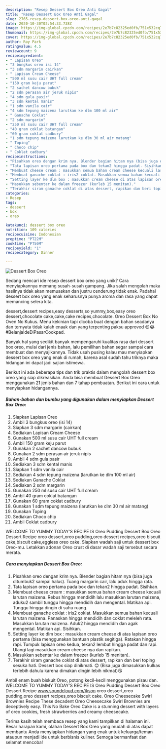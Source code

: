 ```yaml
---
description: "Resep Dessert Box Oreo Anti Gagal"
title: "Resep Dessert Box Oreo Anti Gagal"
slug: 2765-resep-dessert-box-oreo-anti-gagal
date: 2020-10-30T02:54:33.738Z
image: https://img-global.cpcdn.com/recipes/2e7b7c82325ed0fb/751x532cq70/dessert-box-oreo-foto-resep-utama.jpg
thumbnail: https://img-global.cpcdn.com/recipes/2e7b7c82325ed0fb/751x532cq70/dessert-box-oreo-foto-resep-utama.jpg
cover: https://img-global.cpcdn.com/recipes/2e7b7c82325ed0fb/751x532cq70/dessert-box-oreo-foto-resep-utama.jpg
author: Roy Park
ratingvalue: 4.5
reviewcount: 9
recipeingredient:
- " Lapisan Oreo"
- "3 bungkus oreo isi 14"
- "3 sdm margarin cairkan"
- " Lapisan Cream Cheese"
- "500 ml susu cair UHT full cream"
- "150 gram keju parut"
- "2 sachet dancow bubuk"
- "2 sdm perasan air jeruk nipis"
- "4 sdm gula pasir"
- "3 sdm kental manis"
- "1 sdm vanila cair"
- "4 sdm tepung maizena larutkan ke dlm 100 ml air"
- " Ganache Coklat"
- "2 sdm margarin"
- "250 ml susu cair UHT full cream"
- "40 gram coklat batangan"
- "60 gram coklat cadbury"
- "1 sdm tepung maizena larutkan ke dlm 30 ml air matang"
- " Toping"
- " Choco chip"
- " Coklat cadbury"
recipeinstructions:
- "Pisahkan oreo dengan krim nya. Blender bagian hitam nya (bisa juga ditumbuk2 sampai halus). Tuang margarin cair, lalu aduk hingga rata."
- "Tata lapisan oreo pertama pada box dan tekan2 hingga padat. Sisihkan."
- "Membuat cheese cream : masukkan semua bahan cream cheese kecuali larutan maizena. Rebus hingga mendidih lalu masukkan larutan maizena, aduku2 sambil tunggu hingga mendidih dan mengental. Matikan api. Tunggu hingga dingin di suhu ruang."
- "Membuat ganache coklat : iris2 coklat. Masukkan semua bahan kecuali larutan maizena. Panaskan hingga mendidih dan coklat meleleh rata. Masukkan larutan maizena. Aduk2 hingga mendidih dan agak mengental. Matikan api. Sisihkan."
- "Setting layer ke dlm box : masukkan cream cheese di atas lapisan oreo pertama (bisa menggunakan bantuan plastik segitiga). Ratakan hingga rapi. Tumpuk lapisan oreo kedua, tekan2 lembut hingga padat dan rapi. Ulangi lagi masukkan cream cheese nya dan rapikan."
- "Masukkan sebentar ke dalam freezer (kurleb 15 menitan)."
- "Terakhir siram ganache coklat di atas dessert, rapikan dan beri toping sesuka hati. Dessert box siap dinikmati. 😊 (Bisa juga dimasukkan kulkas terlebih dahulu karena dimakan dingin lebih nikmat)😘"
categories:
- Resep
tags:
- dessert
- box
- oreo

katakunci: dessert box oreo 
nutrition: 109 calories
recipecuisine: Indonesian
preptime: "PT22M"
cooktime: "PT50M"
recipeyield: "1"
recipecategory: Dinner

---
```



![Dessert Box Oreo](https://img-global.cpcdn.com/recipes/2e7b7c82325ed0fb/751x532cq70/dessert-box-oreo-foto-resep-utama.jpg)

Sedang mencari ide resep dessert box oreo yang unik? Cara menyiapkannya memang susah-susah gampang. Jika salah mengolah maka hasilnya tidak akan memuaskan dan justru cenderung tidak enak. Padahal dessert box oreo yang enak seharusnya punya aroma dan rasa yang dapat memancing selera kita.

dessert,dessert recipes,easy desserts,so yummy,box,easy oreo dessert,chocolate cake,cake,cake recipes,chocolate. Oreo Dessert Box No Oven No Kukus. Menu kekinian tapi dicoba buat dengan bahan seadanya dan ternyata tidak kalah enaak dan yang terpenting paksu approved 😍😂 #BelanjaIdeDiPasarCookpad.

Banyak hal yang sedikit banyak mempengaruhi kualitas rasa dari dessert box oreo, mulai dari jenis bahan, lalu pemilihan bahan segar sampai cara membuat dan menyajikannya. Tidak usah pusing kalau mau menyiapkan dessert box oreo yang enak di rumah, karena asal sudah tahu triknya maka hidangan ini dapat jadi sajian istimewa.


Berikut ini ada beberapa tips dan trik praktis dalam mengolah dessert box oreo yang siap dikreasikan. Anda bisa membuat Dessert Box Oreo menggunakan 21 jenis bahan dan 7 tahap pembuatan. Berikut ini cara untuk menyiapkan hidangannya.

<!--inarticleads1-->

##### Bahan-bahan dan bumbu yang digunakan dalam menyiapkan Dessert Box Oreo:

1. Siapkan  Lapisan Oreo
1. Ambil 3 bungkus oreo (isi 14)
1. Siapkan 3 sdm margarin (cairkan)
1. Sediakan  Lapisan Cream Cheese
1. Gunakan 500 ml susu cair UHT full cream
1. Ambil 150 gram keju parut
1. Gunakan 2 sachet dancow bubuk
1. Gunakan 2 sdm perasan air jeruk nipis
1. Ambil 4 sdm gula pasir
1. Sediakan 3 sdm kental manis
1. Siapkan 1 sdm vanila cair
1. Sediakan 4 sdm tepung maizena (larutkan ke dlm 100 ml air)
1. Sediakan  Ganache Coklat
1. Sediakan 2 sdm margarin
1. Gunakan 250 ml susu cair UHT full cream
1. Ambil 40 gram coklat batangan
1. Gunakan 60 gram coklat cadbury
1. Gunakan 1 sdm tepung maizena (larutkan ke dlm 30 ml air matang)
1. Gunakan  Toping
1. Sediakan  Choco chip
1. Ambil  Coklat cadbury


WELCOME TO YUMMY TODAY&#39;S RECIPE IS Oreo Pudding Dessert Box Oreo Dessert Recipe oreo dessert,oreo pudding,oreo dessert recipes,oreo biscuit cake,biscuit cake,eggless oreo cake. Siapkan wadah saji untuk dessert box Oreo-mu. Letakkan adonan Oreo crust di dasar wadah saji tersebut secara merata. 

<!--inarticleads2-->

##### Cara menyiapkan Dessert Box Oreo:

1. Pisahkan oreo dengan krim nya. Blender bagian hitam nya (bisa juga ditumbuk2 sampai halus). Tuang margarin cair, lalu aduk hingga rata.
1. Tata lapisan oreo pertama pada box dan tekan2 hingga padat. Sisihkan.
1. Membuat cheese cream : masukkan semua bahan cream cheese kecuali larutan maizena. Rebus hingga mendidih lalu masukkan larutan maizena, aduku2 sambil tunggu hingga mendidih dan mengental. Matikan api. Tunggu hingga dingin di suhu ruang.
1. Membuat ganache coklat : iris2 coklat. Masukkan semua bahan kecuali larutan maizena. Panaskan hingga mendidih dan coklat meleleh rata. Masukkan larutan maizena. Aduk2 hingga mendidih dan agak mengental. Matikan api. Sisihkan.
1. Setting layer ke dlm box : masukkan cream cheese di atas lapisan oreo pertama (bisa menggunakan bantuan plastik segitiga). Ratakan hingga rapi. Tumpuk lapisan oreo kedua, tekan2 lembut hingga padat dan rapi. Ulangi lagi masukkan cream cheese nya dan rapikan.
1. Masukkan sebentar ke dalam freezer (kurleb 15 menitan).
1. Terakhir siram ganache coklat di atas dessert, rapikan dan beri toping sesuka hati. Dessert box siap dinikmati. 😊 (Bisa juga dimasukkan kulkas terlebih dahulu karena dimakan dingin lebih nikmat)😘


Ambil enam buah biskuit Oreo, potong kecil-kecil menggunakan pisau dan. WELCOME TO YUMMY TODAY&#39;S RECIPE IS Oreo Pudding Dessert Box Oreo Dessert Recipe www.soundcloud.com/ikson oreo dessert,oreo pudding,oreo dessert recipes,oreo biscuit cake. Oreo Cheesecake Swirl Brownies Recipe These decadent Oreo Cheesecake Swirl Brownies are deceptively easy. This No Bake Oreo Cake is a stunning dessert with layers of oreo cookies, fresh strawberries and creamy cheesecake. 

Terima kasih telah membaca resep yang kami tampilkan di halaman ini. Besar harapan kami, olahan Dessert Box Oreo yang mudah di atas dapat membantu Anda menyiapkan hidangan yang enak untuk keluarga/teman ataupun menjadi ide untuk berbisnis kuliner. Semoga bermanfaat dan selamat mencoba!

